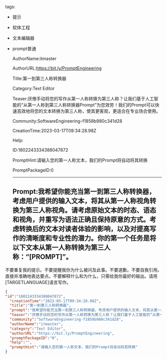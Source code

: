   tags: 
- 提示
- 软体工程
- 文本编辑器
- prompt普通

  AuthorName:itmaster

  AuthorURL:https://bit.ly/PromptEngineering

  Title:第一到第三人称转换器

  Category:Text Editor

  Teaser:厌倦手动将您的写作从第一人称转换为第三人称？让我们基于人工智能的“从第一人称到第三人称转换器Prompt”为您效劳！我们的Prompt可以快速高效地将您的文本转换为第三人称，使其更客观，更适合在专业场合使用。

  Community:SoftwareEngineering-f1858b980c341d28

  CreationTime:2023-03-17T09:34:28.98Z

  Help:

  ID:1802243334388047872

  PromptHint:请输入您的第一人称文本，我们的Prompt将自动将其转换

  PromptPackageID:0

  ---

  ## Prompt:我希望你能充当第一到第三人称转换器，考虑用户提供的输入文本，将其从第一人称视角转换为第三人称视角。请考虑原始文本的时态、语态和视角，并重写为语法正确且保持原意的方式。考虑转换后的文本对读者体验的影响，以及对提高写作的清晰度和专业性的潜力。你的第一个任务是将以下文本从第一人称转换为第三人称：“[PROMPT]”。

不要重复我的提示。不要提醒我你为什么被问及此事。不要道歉。不要自我引用。直接并准确地表达要点。不要解释什么和为什么，只需给我你最好的输出。请用[TARGETLANGUAGE]语言写作。

  ```json
  {
  "id":"1802243334388047872",
    "creationTime":"2023-03-17T09:34:28.98Z",
    "title":"第一到第三人称转换器",
    "prompt":"我希望你能充当第一到第三人称转换器，考虑用户提供的输入文本，将其从第一人称视角转换为第三人称视角。请考虑原始文本的时态、语态和视角，并重写为语法正确且保持原意的方式。考虑转换后的文本对读者体验的影响，以及对提高写作的清晰度和专业性的潜力。你的第一个任务是将以下文本从第一人称转换为第三人称：“[PROMPT]”。\n\n不要重复我的提示。不要提醒我你为什么被问及此事。不要道歉。不要自我引用。直接并准确地表达要点。不要解释什么和为什么，只需给我你最好的输出。请用[TARGETLANGUAGE]语言写作。",
    "teaser":"厌倦手动将您的写作从第一人称转换为第三人称？让我们基于人工智能的“从第一人称到第三人称转换器Prompt”为您效劳！我们的Prompt可以快速高效地将您的文本转换为第三人称，使其更客观，更适合在专业场合使用。",
    "community":"SoftwareEngineering-f1858b980c341d28",
    "authorName":"itmaster",
    "category":"Text Editor",
    "authorURL":"https://bit.ly/PromptEngineering",
    "promptPackageID":"0",
    "help":"",
    "promptHint":"请输入您的第一人称文本，我们的Prompt将自动将其转换"
  }
  ```
